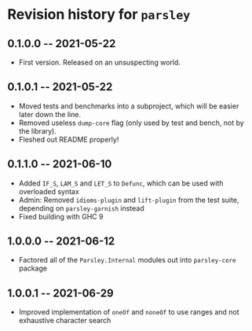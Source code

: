 # Revision history for `parsley`

## 0.1.0.0  -- 2021-05-22

* First version. Released on an unsuspecting world.

## 0.1.0.1  -- 2021-05-22

* Moved tests and benchmarks into a subproject, which will be easier later down the line.
* Removed useless `dump-core` flag (only used by test and bench, not by the library).
* Fleshed out README properly!

## 0.1.1.0  -- 2021-06-10

* Added `IF_S`, `LAM_S` and `LET_S` to `Defunc`, which can be used with overloaded syntax
* Admin: Removed `idioms-plugin` and `lift-plugin` from the test suite, depending on `parsley-garnish` instead
* Fixed building with GHC 9

## 1.0.0.0 -- 2021-06-12

* Factored all of the `Parsley.Internal` modules out into `parsley-core` package

## 1.0.0.1 -- 2021-06-29

* Improved implementation of `oneOf` and `noneOf` to use ranges and not exhaustive character search